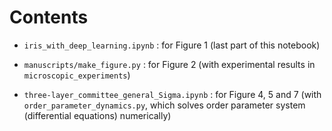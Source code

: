 # Contents

- `iris_with_deep_learning.ipynb` : for Figure 1 (last part of this notebook)

- `manuscripts/make_figure.py` : for Figure 2 (with experimental results in `microscopic_experiments`)

- `three-layer_committee_general_Sigma.ipynb` : for Figure 4, 5 and 7 (with `order_parameter_dynamics.py`, which solves order parameter system (differential equations) numerically)
